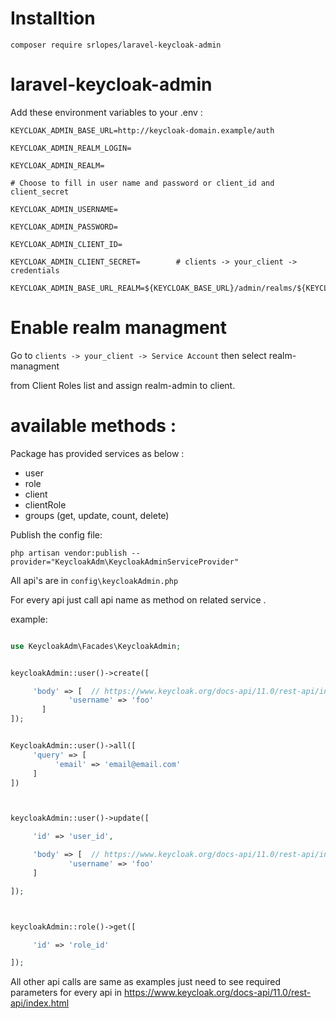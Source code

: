 # Installtion

```
composer require srlopes/laravel-keycloak-admin
```

# laravel-keycloak-admin

Add these environment variables to your .env :

```
KEYCLOAK_ADMIN_BASE_URL=http://keycloak-domain.example/auth

KEYCLOAK_ADMIN_REALM_LOGIN=

KEYCLOAK_ADMIN_REALM=

# Choose to fill in user name and password or client_id and client_secret

KEYCLOAK_ADMIN_USERNAME=

KEYCLOAK_ADMIN_PASSWORD=

KEYCLOAK_ADMIN_CLIENT_ID=

KEYCLOAK_ADMIN_CLIENT_SECRET=        # clients -> your_client -> credentials

KEYCLOAK_ADMIN_BASE_URL_REALM=${KEYCLOAK_BASE_URL}/admin/realms/${KEYCLOAK_ADMIN_REALM}
```

# Enable realm managment

Go to `clients -> your_client -> Service Account` then select realm-managment

from Client Roles list and assign realm-admin to client.

# available methods :

Package has provided services as below :

- user
- role
- client
- clientRole
- groups (get, update, count, delete)

Publish the config file:

```
php artisan vendor:publish --provider="KeycloakAdm\KeycloakAdminServiceProvider"
```

All api's are in `config\keycloakAdmin.php`

For every api just call api name as method on related service .

example:

```php

use KeycloakAdm\Facades\KeycloakAdmin;


keycloakAdmin::user()->create([

     'body' => [  // https://www.keycloak.org/docs-api/11.0/rest-api/index.html#_userrepresentation
             'username' => 'foo'
       ]
]);


KeycloakAdmin::user()->all([
     'query' => [
          'email' => 'email@email.com'
     ]
])



keycloakAdmin::user()->update([

     'id' => 'user_id',

     'body' => [  // https://www.keycloak.org/docs-api/11.0/rest-api/index.html#_userrepresentation
             'username' => 'foo'
     ]

]);



keycloakAdmin::role()->get([

     'id' => 'role_id'

]);
```

All other api calls are same as examples just need to see required parameters for every api in https://www.keycloak.org/docs-api/11.0/rest-api/index.html
